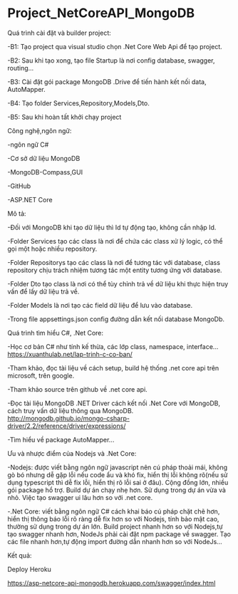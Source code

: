 # Project_NetCoreAPI_MongoDB

Quá trình cài đặt và builder project:

-B1: Tạo project qua visual studio chọn .Net Core Web Api để tạo project.

-B2: Sau khi tạo xong, tạo file Startup là nơi config database, swagger, routing...

-B3: Cài đặt gói package MongoDB .Drive để tiến hành kết nối data, AutoMapper.

-B4: Tạo folder Services,Repository,Models,Dto.

-B5: Sau khi hoàn tất khởi chạy project

Công nghệ,ngôn ngữ:

-ngôn ngữ C#

-Cơ sở dữ liệu MongoDB

-MongoDB-Compass,GUI

-GitHub

-ASP.NET Core

Mô tả:

-Đối với MongoDB khi tạo dữ liệu thì Id tự động tạo, không cần nhập Id.

-Folder Services tạo các class là nơi để chứa các class xử lý logic, có thể gọi một hoặc nhiều repository.

-Folder Repositorys tạo các class là nơi để tương tác với database, class repository chịu trách nhiệm tương tác một entity tương ứng với database.

-Folder Dto tạo class là nơi có thể tùy chỉnh trả về dữ liệu khi thực hiện truy vấn để lấy dữ liệu trả về.

-Folder Models là nơi tạo các field dữ liệu để lưu vào database.

-Trong file appsettings.json config đường dẫn kết nối database MongoDb.

Quá trình tìm hiểu C#, .Net Core:

-Học cơ bản C# như tính kế thừa, các lớp class, namespace, interface...
https://xuanthulab.net/lap-trinh-c-co-ban/

-Tham khảo, đọc tài liệu về cách setup, build hệ thống .net core api trên microsoft, trên google.

-Tham khảo source trên github về .net core api.

-Đọc tài liệu MongoDB .NET Driver cách kết nối .Net Core với MongoDB, cách truy vấn dữ liệu thông qua MongoDB.
http://mongodb.github.io/mongo-csharp-driver/2.2/reference/driver/expressions/

-Tìm hiểu về package AutoMapper...

Ưu và nhược điểm của Nodejs và .Net Core:

-Nodejs: được viết bằng ngôn ngữ javascript nên cú pháp thoải mái, không gò bó nhưng dễ gặp lỗi nếu code ẩu và khó fix, hiển thị lỗi không rõ(nếu sử dụng typescript thì dễ fix lỗi, hiển thị rõ lỗi sai ở đâu). Cộng đồng lớn, nhiều gói package hổ trợ. Build dự án chạy nhẹ hơn. Sử dụng trong dự án vừa và nhỏ. Việc tạo swagger ui lâu hơn so với .net core.

-.Net Core: viết bằng ngôn ngữ C# cách khai báo cú pháp chặt chẽ hơn, hiển thị thông báo lỗi rõ ràng dễ fix hơn so với Nodejs, tính bảo mật cao, thường sử dụng trong dự án lớn. Build project nhanh hơn so với Nodejs,tự tạo swagger nhanh hơn, NodeJs phải cài đặt npm package về swagger. Tạo các file nhanh hơn,tự động import đường dẫn nhanh hơn so với NodeJs...

Kết quả:

Deploy Heroku

https://asp-netcore-api-mongodb.herokuapp.com/swagger/index.html
